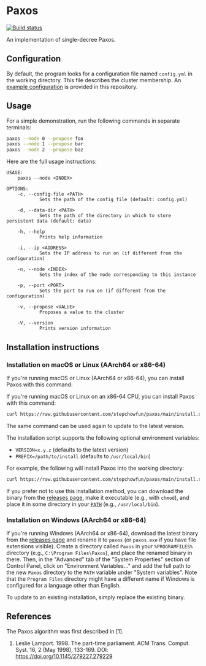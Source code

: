 # Paxos

[![Build status](https://github.com/stepchowfun/paxos/workflows/Continuous%20integration/badge.svg?branch=main)](https://github.com/stepchowfun/paxos/actions?query=branch%3Amain)

An implementation of single-decree Paxos.

## Configuration

By default, the program looks for a configuration file named `config.yml` in the working directory. This file describes the cluster membership. An [example configuration](https://github.com/stepchowfun/paxos/blob/main/config.yml) is provided in this repository.

## Usage

For a simple demonstration, run the following commands in separate terminals:

```sh
paxos --node 0 --propose foo
paxos --node 1 --propose bar
paxos --node 2 --propose baz
```

Here are the full usage instructions:

```
USAGE:
    paxos --node <INDEX>

OPTIONS:
    -c, --config-file <PATH>
            Sets the path of the config file (default: config.yml)

    -d, --data-dir <PATH>
            Sets the path of the directory in which to store persistent data (default: data)

    -h, --help
            Prints help information

    -i, --ip <ADDRESS>
            Sets the IP address to run on (if different from the configuration)

    -n, --node <INDEX>
            Sets the index of the node corresponding to this instance

    -p, --port <PORT>
            Sets the port to run on (if different from the configuration)

    -v, --propose <VALUE>
            Proposes a value to the cluster

    -V, --version
            Prints version information
```

## Installation instructions

### Installation on macOS or Linux (AArch64 or x86-64)

If you're running macOS or Linux (AArch64 or x86-64), you can install Paxos with this command:

If you're running macOS or Linux on an x86-64 CPU, you can install Paxos with this command:

```sh
curl https://raw.githubusercontent.com/stepchowfun/paxos/main/install.sh -LSfs | sh
```

The same command can be used again to update to the latest version.

The installation script supports the following optional environment variables:

- `VERSION=x.y.z` (defaults to the latest version)
- `PREFIX=/path/to/install` (defaults to `/usr/local/bin`)

For example, the following will install Paxos into the working directory:

```sh
curl https://raw.githubusercontent.com/stepchowfun/paxos/main/install.sh -LSfs | PREFIX=. sh
```

If you prefer not to use this installation method, you can download the binary from the [releases page](https://github.com/stepchowfun/paxos/releases), make it executable (e.g., with `chmod`), and place it in some directory in your [`PATH`](https://en.wikipedia.org/wiki/PATH_\(variable\)) (e.g., `/usr/local/bin`).

### Installation on Windows (AArch64 or x86-64)

If you're running Windows (AArch64 or x86-64), download the latest binary from the [releases page](https://github.com/stepchowfun/paxos/releases) and rename it to `paxos` (or `paxos.exe` if you have file extensions visible). Create a directory called `Paxos` in your `%PROGRAMFILES%` directory (e.g., `C:\Program Files\Paxos`), and place the renamed binary in there. Then, in the "Advanced" tab of the "System Properties" section of Control Panel, click on "Environment Variables..." and add the full path to the new `Paxos` directory to the `PATH` variable under "System variables". Note that the `Program Files` directory might have a different name if Windows is configured for a language other than English.

To update to an existing installation, simply replace the existing binary.

## References

The Paxos algorithm was first described in [1].

1. Leslie Lamport. 1998. The part-time parliament. ACM Trans. Comput. Syst. 16, 2 (May 1998), 133-169. DOI: https://doi.org/10.1145/279227.279229
